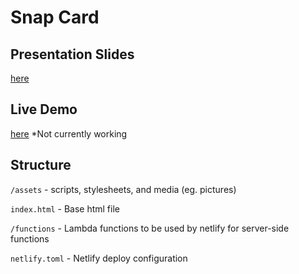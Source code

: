 # Snap Card

## Presentation Slides
[here](https://docs.google.com/presentation/d/13ti-kM4y2TBmKT2ekVS4y6we7MBZ3X0mbtE1eEWoVcI/edit?usp=sharing)

## Live Demo
[here](https://pedantic-wozniak-e1905a.netlify.com/) *Not currently working

## Structure
`/assets` - scripts, stylesheets, and media (eg. pictures)

`index.html` - Base html file

`/functions` - Lambda functions to be used by netlify for server-side functions

`netlify.toml` - Netlify deploy configuration
